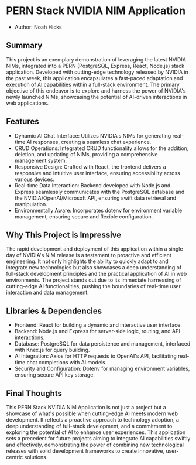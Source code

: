 # PERN Stack NVIDIA NIM Application
- Author: Noah Hicks

## Summary
This project is an exemplary demonstration of leveraging the latest NVIDIA NIMs, integrated into a PERN (PostgreSQL, Express, React, Node.js) stack application. Developed with cutting-edge technology released by NVIDIA in the past week, this application encapsulates a fast-paced adaptation and execution of AI capabilities within a full-stack environment. The primary objective of this endeavor is to explore and harness the power of NVIDIA's newly launched NIMs, showcasing the potential of AI-driven interactions in web applications.

## Features
- Dynamic AI Chat Interface: Utilizes NVIDIA's NIMs for generating real-time AI responses, creating a seamless chat experience.
- CRUD Operations: Integrated CRUD functionality allows for the addition, deletion, and updating of NIMs, providing a comprehensive management system.
- Responsive Design: Crafted with React, the frontend delivers a responsive and intuitive user interface, ensuring accessibility across various devices.
- Real-time Data Interaction: Backend developed with Node.js and Express seamlessly communicates with the PostgreSQL database and the NVIDIA/OpenAI/Microsoft API, ensuring swift data retrieval and manipulation.
- Environmentally Aware: Incorporates dotenv for environment variable management, ensuring secure and flexible configuration.

## Why This Project is Impressive
The rapid development and deployment of this application within a single day of NVIDIA's NIM release is a testament to proactive and efficient engineering. It not only highlights the ability to quickly adapt to and integrate new technologies but also showcases a deep understanding of full-stack development principles and the practical application of AI in web environments. The project stands out due to its immediate harnessing of cutting-edge AI functionalities, pushing the boundaries of real-time user interaction and data management.

## Libraries & Dependencies
- Frontend: React for building a dynamic and interactive user interface.
- Backend: Node.js and Express for server-side logic, routing, and API interactions.
- Database: PostgreSQL for data persistence and management, interfaced with Knex.js for query building.
- AI Integration: Axios for HTTP requests to OpenAI's API, facilitating real-time chat completions with AI models.
- Security and Configuration: Dotenv for managing environment variables, ensuring secure API key storage.

## Final Thoughts
This PERN Stack NVIDIA NIM Application is not just a project but a showcase of what's possible when cutting-edge AI meets modern web development. It reflects a proactive approach to technology adoption, a deep understanding of full-stack development, and a commitment to exploring the potential of AI to enhance user experiences. This application sets a precedent for future projects aiming to integrate AI capabilities swiftly and effectively, demonstrating the power of combining new technological releases with solid development frameworks to create innovative, user-centric solutions.